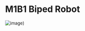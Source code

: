 # M1B1 Biped Robot

![image]([https://drive.google.com/uc?export=view&id=1OBu-blK2qqHMS28a_H6MqOOHRqlkXR7m))
